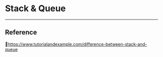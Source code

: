 # Stack & Queue

---

## Reference

📄https://www.tutorialandexample.com/difference-between-stack-and-queue
